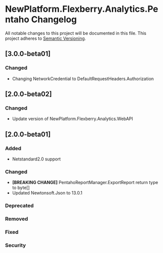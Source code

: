# NewPlatform.Flexberry.Analytics.Pentaho Changelog
All notable changes to this project will be documented in this file.
This project adheres to [Semantic Versioning](http://semver.org/).

## [3.0.0-beta01]

### Changed
* Changing NetworkCredential to DefaultRequestHeaders.Authorization

## [2.0.0-beta02]

### Changed
* Update version of NewPlatform.Flexberry.Analytics.WebAPI

## [2.0.0-beta01]

### Added
* Netstandard2.0 support

### Changed
* **[BREAKING CHANGE]** PentahoReportManager.ExportReport return type to byte[]
* Updated Newtonsoft.Json to 13.0.1

### Deprecated

### Removed

### Fixed

### Security
